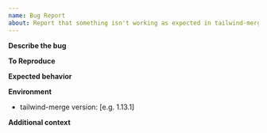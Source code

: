 ```yaml
---
name: Bug Report
about: Report that something isn't working as expected in tailwind-merge
---
```


**Describe the bug**

<!-- A clear and concise description of what the bug is. -->

**To Reproduce**

<!-- Steps to reproduce the behavior. You can use https://codesandbox.io/s/tailwind-merge-playground-cssr35?file=/src/index.ts to create a reproducible example and paste the code in here. -->

**Expected behavior**

<!-- A clear and concise description of what you expected to happen. -->

**Environment**

<!-- Add any relevant environment info -->

-   tailwind-merge version: [e.g. 1.13.1]

**Additional context**

<!-- Add additional context related to the problem. Feel free to remove this if there is none. -->
